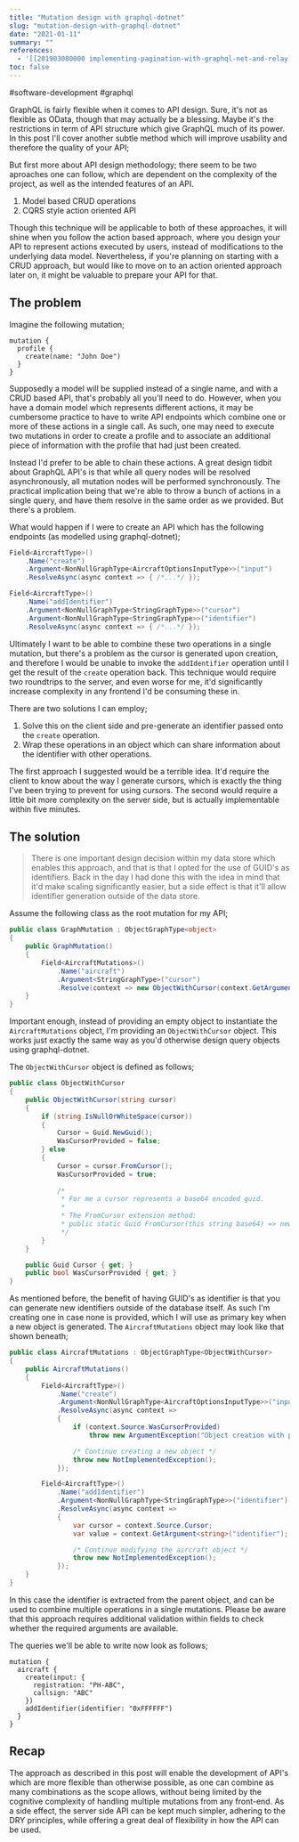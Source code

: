 ```yaml
---
title: "Mutation design with graphql-dotnet"
slug: "mutation-design-with-graphql-dotnet"
date: "2021-01-11"
summary: ""
references: 
  - '[[201903080000 implementing-pagination-with-graphql-net-and-relay]]'
toc: false
---
```


#software-development #graphql


GraphQL is fairly flexible when it comes to API design. Sure, it's not as flexible as OData, though that may actually be a blessing. Maybe it's the restrictions in term of API structure which give GraphQL much of its power. In this post I'll cover another subtle method which will improve usability and therefore the quality of your API;


But first more about API design methodology; there seem to be two aproaches one can follow, which are dependent on the complexity of the project, as well as the intended features of an API.

1. Model based CRUD operations
2. CQRS style action oriented API

Though this technique will be applicable to both of these approaches, it will shine when you follow the action based approach, where you design your API to represent actions executed by users, instead of modifications to the underlying data model. Nevertheless, if you're planning on starting with a CRUD approach, but would like to move on to an action oriented approach later on, it might be valuable to prepare your API for that.

## The problem
Imagine the following mutation;

```
mutation {
  profile {
    create(name: "John Doe")
  }
}
```

Supposedly a model will be supplied instead of a single name, and with a CRUD based API, that's probably all you'll need to do. However, when you have a domain model which represents different actions, it may be cumbersome practice to have to write API endpoints which combine one or more of these actions in a single call. As such, one may need to execute two mutations in order to create a profile and to associate an additional piece of information with the profile that had just been created.

Instead I'd prefer to be able to chain these actions. A great design tidbit about GraphQL API's is that while all query nodes will be resolved asynchronously, all mutation nodes will be performed synchronously. The practical implication being that we're able to throw a bunch of actions in a single query, and have them resolve in the same order as we provided. But there's a problem.

What would happen if I were to create an API which has the following endpoints (as modelled using graphql-dotnet);

```csharp
Field<AircraftType>()
    .Name("create")
    .Argument<NonNullGraphType<AircraftOptionsInputType>>("input")
    .ResolveAsync(async context => { /*...*/ });

Field<AircraftType>()
    .Name("addIdentifier")
    .Argument<NonNullGraphType<StringGraphType>>("cursor")
    .Argument<NonNullGraphType<StringGraphType>>("identifier")
    .ResolveAsync(async context => { /*...*/ });
```

Ultimately I want to be able to combine these two operations in a single mutation, but there's a problem as the cursor is generated upon creation, and therefore I would be unable to invoke the `addIdentifier` operation until I get the result of the `create` operation back. This technique would require two roundtrips to the server, and even worse for me, it'd significantly increase complexity in any frontend I'd be consuming these in.

There are two solutions I can employ;

1. Solve this on the client side and pre-generate an identifier passed onto the `create` operation.
2. Wrap these operations in an object which can share information about the identifier with other operations.

The first approach I suggested would be a terrible idea. It'd require the client to know about the way I generate cursors, which is exactly the thing I've been trying to prevent for using cursors. The second would require a little bit more complexity on the server side, but is actually implementable within five minutes.

## The solution
> There is one important design decision within my data store which enables this approach, and that is that I opted for the use of GUID's as identifiers. Back in the day I had done this with the idea in mind that it'd make scaling significantly easier, but a side effect is that it'll allow identifier generation outside of the data store.

Assume the following class as the root mutation for my API;

```csharp
public class GraphMutation : ObjectGraphType<object>
{
    public GraphMutation()
    {
        Field<AircraftMutations>()
            .Name("aircraft")
            .Argument<StringGraphType>("cursor")
            .Resolve(context => new ObjectWithCursor(context.GetArgument<string>("cursor")));
    }
}
```

Important enough, instead of providing an empty object to instantiate the `AircraftMutations` object, I'm providing an `ObjectWithCursor` object. This works just exactly the same way as you'd otherwise design query objects using graphql-dotnet.

The `ObjectWithCursor` object is defined as follows;

```csharp
public class ObjectWithCursor
{
    public ObjectWithCursor(string cursor)
    {
        if (string.IsNullOrWhiteSpace(cursor))
        {
            Cursor = Guid.NewGuid();
            WasCursorProvided = false;
        } else
        {
            Cursor = cursor.FromCursor();
            WasCursorProvided = true;
            
            /* 
             * For me a cursor represents a base64 encoded guid.
             *
             * The FromCursor extension method:
             * public static Guid FromCursor(this string base64) => new Guid(Convert.FromBase64String(base64));
             */
        }
    }

    public Guid Cursor { get; }
    public bool WasCursorProvided { get; }
}
```

As mentioned before, the benefit of having GUID's as identifier is that you can generate new identifiers outside of the database itself. As such I'm creating one in case none is provided, which I will use as primary key when a new object is generated. The `AircraftMutations` object may look like that shown beneath;

```csharp
public class AircraftMutations : ObjectGraphType<ObjectWithCursor>
{
    public AircraftMutations()
    {
        Field<AircraftType>()
            .Name("create")
            .Argument<NonNullGraphType<AircraftOptionsInputType>>("input")
            .ResolveAsync(async context =>
            {
                if (context.Source.WasCursorProvided)
                    throw new ArgumentException("Object creation with predefined cursor is not supported");

                /* Continue creating a new object */
                throw new NotImplementedException();
            });

        Field<AircraftType>()
            .Name("addIdentifier")
            .Argument<NonNullGraphType<StringGraphType>>("identifier")
            .ResolveAsync(async context =>
            {
                var cursor = context.Source.Cursor;
                var value = context.GetArgument<string>("identifier");

                /* Continue modifying the aircraft object */
                throw new NotImplementedException();
            });
    }
}
```

In this case the identifier is extracted from the parent object, and can be used to combine multiple operations in a single mutations. Please be aware that this approach requires additional validation within fields to check whether the required arguments are available.

The queries we'll be able to write now look as follows;

```
mutation {
  aircraft {
    create(input: {
      registration: "PH-ABC",
      callsign: "ABC"
    })
    addIdentifier(identifier: "0xFFFFFF")
  }
}
```

## Recap
The approach as described in this post will enable the development of API's which are more flexible than otherwise possible, as one can combine as many combinations as the scope allows, without being limited by the cognitive complexity of handling multiple mutations from any front-end. As a side effect, the server side API can be kept much simpler, adhering to the DRY principles, while offering a great deal of flexibility in how the API can be used.
